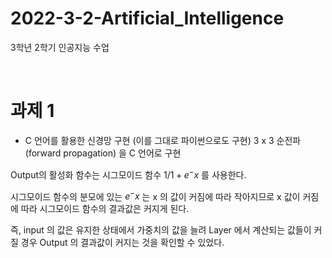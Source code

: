 # 2022-3-2-Artificial_Intelligence
3학년 2학기 인공지능 수업


<br>



# 과제 1
- C 언어를 활용한 신경망 구현 (이를 그대로 파이썬으로도 구현)
3 x 3 순전파 (forward propagation) 을 C 언어로 구현

Output의 활성화 함수는 시그모이드 함수 $1/1+e^-x$ 를 사용한다.

시그모이드 함수의 분모에 있는 $e^-x$ 는 x 의 값이 커짐에 따라 작아지므로 
x 값이 커짐에 따라 시그모이드 함수의 결과값은 커지게 된다.

즉, input 의 값은 유지한 상태에서 가중치의 값을 늘려 Layer 에서 계산되는 값들이 커질 경우
Output 의 결과값이 커지는 것을 확인할 수 있었다.







